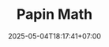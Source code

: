 ---
weight: 13
title: "Papin Math"
description: "Media pembelajaran interaktif untuk mencari KPK (Kelipatan Persekutuan Terkecil) dengan metode pin"
icon: "push_pin"
date: "2025-05-04T18:17:41+07:00"
lastmod: "2025-05-04T18:17:41+07:00"
draft: false
toc: true
---